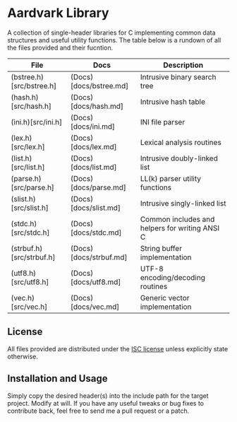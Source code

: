 # Aardvark Library

A collection of single-header libraries for C implementing common data 
structures and useful utility functions. The table below is a rundown of all
the files provided and their fucntion.

| File                     | Docs                   | Description                                    |
| ---                      | ---                    | ---                                            |
| (bstree.h)[src/bstree.h] | (Docs)[docs/bstree.md] | Intrusive binary search tree                   |
| (hash.h)[src/hash.h]     | (Docs)[docs/hash.md]   | Intrusive hash table                           | 
| (ini.h)[src/ini.h]       | (Docs)[docs/ini.md]    | INI file parser                                |   
| (lex.h)[src/lex.h]       | (Docs)[docs/lex.md]    | Lexical analysis routines                      |   
| (list.h)[src/list.h]     | (Docs)[docs/list.md]   | Intrusive doubly-linked list                   |  
| (parse.h)[src/parse.h]   | (Docs)[docs/parse.md]  | LL(k) parser utility functions                 | 
| (slist.h)[src/slist.h]   | (Docs)[docs/slist.md]  | Intrusive singly-linked list                   | 
| (stdc.h)[src/stdc.h]     | (Docs)[docs/stdc.md]   | Common includes and helpers for writing ANSI C |  
| (strbuf.h)[src/strbuf.h] | (Docs)[docs/strbuf.md] | String buffer implementation                   |
| (utf8.h)[src/utf8.h]     | (Docs)[docs/utf8.md]   | UTF-8 encoding/decoding routines               |  
| (vec.h)[src/vec.h]       | (Docs)[docs/vec.md]    | Generic vector implementation                  |

## License

All files provided are distributed under the [ISC license](LICENSE.md) 
unless explicitly state otherwise.

## Installation and Usage

Simply copy the desired header(s) into the include path for the target project.
Modify at will. If you have any useful tweaks or bug fixes to contribute back, 
feel free to send me a pull request or a patch.